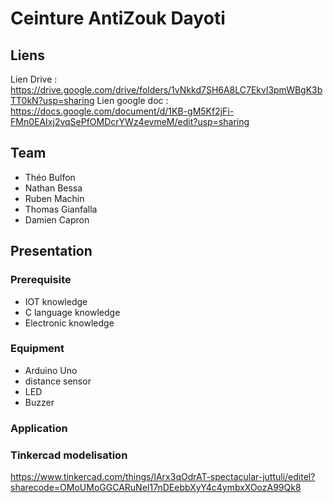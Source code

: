 #  Ceinture AntiZouk Dayoti

## Liens
Lien Drive : https://drive.google.com/drive/folders/1vNkkd7SH6A8LC7Ekvl3pmWBgK3bTT0kN?usp=sharing
Lien google doc : https://docs.google.com/document/d/1KB-gM5Kf2jFi-FMn0EAIxj2vqSePfOMDcrYWz4evmeM/edit?usp=sharing

## Team
* Théo Bulfon
* Nathan Bessa
* Ruben Machin
* Thomas Gianfalla
* Damien Capron

## Presentation


### Prerequisite
* IOT knowledge
* C language knowledge
* Electronic knowledge

### Equipment
* Arduino Uno
* distance sensor
* LED
* Buzzer

### Application

### Tinkercad modelisation
https://www.tinkercad.com/things/lArx3qOdrAT-spectacular-juttuli/editel?sharecode=OMoUMoGGCARuNeI17nDEebbXyY4c4ymbxXOozA99Qk8
